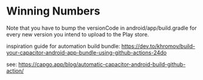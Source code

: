 # Winning Numbers

Note that you have to bump the versionCode in android/app/build.gradle for every new version you intend to upload to the Play store.

inspiration guide for automation build bundle: https://dev.to/khromov/build-your-capacitor-android-app-bundle-using-github-actions-24do

see: https://capgo.app/blog/automatic-capacitor-android-build-github-action/